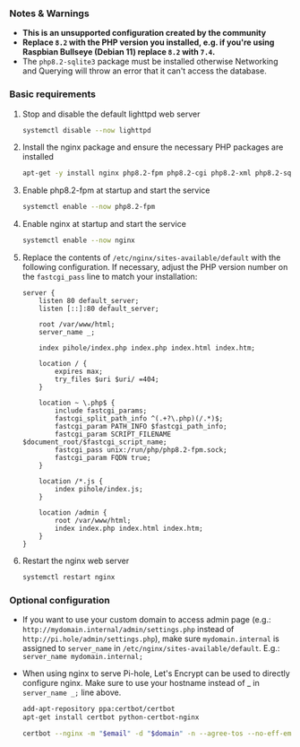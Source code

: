 ### Notes & Warnings

- **This is an unsupported configuration created by the community**
- **Replace `8.2` with the PHP version you installed, e.g. if you're using Raspbian Bullseye (Debian 11) replace `8.2` with `7.4`.**
- The `php8.2-sqlite3` package must be installed otherwise Networking and Querying will throw an error that it can't access the database.

### Basic requirements

1. Stop and disable the default lighttpd web server

    ```bash
    systemctl disable --now lighttpd
    ```

2. Install the nginx package and ensure the necessary PHP packages are installed

    ```bash
    apt-get -y install nginx php8.2-fpm php8.2-cgi php8.2-xml php8.2-sqlite3 php8.2-intl
    ```

3. Enable php8.2-fpm at startup and start the service

    ```bash
    systemctl enable --now php8.2-fpm
    ```

4. Enable nginx at startup and start the service

    ```bash
    systemctl enable --now nginx
    ```

5. Replace the contents of `/etc/nginx/sites-available/default` with the following configuration. If necessary, adjust the PHP version number on the `fastcgi_pass` line to match your installation:

    ```nginx
    server {
        listen 80 default_server;
        listen [::]:80 default_server;

        root /var/www/html;
        server_name _;

        index pihole/index.php index.php index.html index.htm;

        location / {
            expires max;
            try_files $uri $uri/ =404;
        }

        location ~ \.php$ {
            include fastcgi_params;
            fastcgi_split_path_info ^(.+?\.php)(/.*)$;
            fastcgi_param PATH_INFO $fastcgi_path_info;
            fastcgi_param SCRIPT_FILENAME $document_root/$fastcgi_script_name;
            fastcgi_pass unix:/run/php/php8.2-fpm.sock;
            fastcgi_param FQDN true;
        }

        location /*.js {
            index pihole/index.js;
        }

        location /admin {
            root /var/www/html;
            index index.php index.html index.htm;
        }
    }
    ```

6. Restart the nginx web server

    ```bash
    systemctl restart nginx
    ```

### Optional configuration

- If you want to use your custom domain to access admin page (e.g.: `http://mydomain.internal/admin/settings.php` instead of `http://pi.hole/admin/settings.php`), make sure `mydomain.internal` is assigned to `server_name` in `/etc/nginx/sites-available/default`. E.g.: `server_name mydomain.internal;`

- When using nginx to serve Pi-hole, Let's Encrypt can be used to directly configure nginx. Make sure to use your hostname instead of _ in `server_name _;` line above.

    ```bash
    add-apt-repository ppa:certbot/certbot
    apt-get install certbot python-certbot-nginx

    certbot --nginx -m "$email" -d "$domain" -n --agree-tos --no-eff-email
    ```
